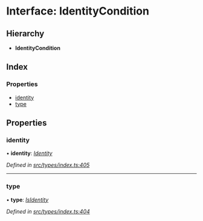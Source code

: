 # Interface: IdentityCondition

## Hierarchy

* **IdentityCondition**

## Index

### Properties

* [identity](identitycondition.md#identity)
* [type](identitycondition.md#type)

## Properties

###  identity

• **identity**: *[Identity](../classes/identity.md)*

*Defined in [src/types/index.ts:405](https://github.com/PolymathNetwork/polymesh-sdk/blob/38ee8078/src/types/index.ts#L405)*

___

###  type

• **type**: *[IsIdentity](../enums/conditiontype.md#isidentity)*

*Defined in [src/types/index.ts:404](https://github.com/PolymathNetwork/polymesh-sdk/blob/38ee8078/src/types/index.ts#L404)*
